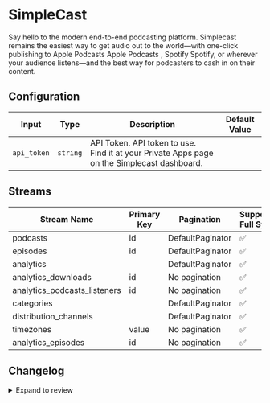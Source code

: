 # SimpleCast
Say hello to the modern end-to-end podcasting platform. Simplecast remains the easiest way to get audio out to the world—with one-click publishing to Apple Podcasts Apple Podcasts , Spotify Spotify, or wherever your audience listens—and the best way for podcasters to cash in on their content.

## Configuration

| Input | Type | Description | Default Value |
|-------|------|-------------|---------------|
| `api_token` | `string` | API Token. API token to use. Find it at your Private Apps page on the Simplecast dashboard. |  |

## Streams
| Stream Name | Primary Key | Pagination | Supports Full Sync | Supports Incremental |
|-------------|-------------|------------|---------------------|----------------------|
| podcasts | id | DefaultPaginator | ✅ |  ❌  |
| episodes | id | DefaultPaginator | ✅ |  ❌  |
| analytics |  | DefaultPaginator | ✅ |  ❌  |
| analytics_downloads | id | No pagination | ✅ |  ❌  |
| analytics_podcasts_listeners | id | No pagination | ✅ |  ❌  |
| categories |  | DefaultPaginator | ✅ |  ❌  |
| distribution_channels |  | DefaultPaginator | ✅ |  ❌  |
| timezones | value | No pagination | ✅ |  ❌  |
| analytics_episodes | id | No pagination | ✅ |  ❌  |

## Changelog

<details>
  <summary>Expand to review</summary>

| Version          | Date              | Pull Request | Subject        |
|------------------|-------------------|--------------|----------------|
| 0.0.22 | 2025-04-27 | [58992](https://github.com/airbytehq/airbyte/pull/58992) | Update dependencies |
| 0.0.21 | 2025-04-19 | [58401](https://github.com/airbytehq/airbyte/pull/58401) | Update dependencies |
| 0.0.20 | 2025-04-12 | [57972](https://github.com/airbytehq/airbyte/pull/57972) | Update dependencies |
| 0.0.19 | 2025-04-05 | [57470](https://github.com/airbytehq/airbyte/pull/57470) | Update dependencies |
| 0.0.18 | 2025-03-29 | [56884](https://github.com/airbytehq/airbyte/pull/56884) | Update dependencies |
| 0.0.17 | 2025-03-22 | [56264](https://github.com/airbytehq/airbyte/pull/56264) | Update dependencies |
| 0.0.16 | 2025-03-09 | [55649](https://github.com/airbytehq/airbyte/pull/55649) | Update dependencies |
| 0.0.15 | 2025-03-01 | [54490](https://github.com/airbytehq/airbyte/pull/54490) | Update dependencies |
| 0.0.14 | 2025-02-15 | [54049](https://github.com/airbytehq/airbyte/pull/54049) | Update dependencies |
| 0.0.13 | 2025-02-08 | [53548](https://github.com/airbytehq/airbyte/pull/53548) | Update dependencies |
| 0.0.12 | 2025-02-01 | [53086](https://github.com/airbytehq/airbyte/pull/53086) | Update dependencies |
| 0.0.11 | 2025-01-25 | [52400](https://github.com/airbytehq/airbyte/pull/52400) | Update dependencies |
| 0.0.10 | 2025-01-18 | [52001](https://github.com/airbytehq/airbyte/pull/52001) | Update dependencies |
| 0.0.9 | 2025-01-11 | [51433](https://github.com/airbytehq/airbyte/pull/51433) | Update dependencies |
| 0.0.8 | 2024-12-28 | [50765](https://github.com/airbytehq/airbyte/pull/50765) | Update dependencies |
| 0.0.7 | 2024-12-21 | [50331](https://github.com/airbytehq/airbyte/pull/50331) | Update dependencies |
| 0.0.6 | 2024-12-14 | [49772](https://github.com/airbytehq/airbyte/pull/49772) | Update dependencies |
| 0.0.5 | 2024-12-12 | [49381](https://github.com/airbytehq/airbyte/pull/49381) | Update dependencies |
| 0.0.4 | 2024-12-11 | [49129](https://github.com/airbytehq/airbyte/pull/49129) | Starting with this version, the Docker image is now rootless. Please note that this and future versions will not be compatible with Airbyte versions earlier than 0.64 |
| 0.0.3 | 2024-10-29 | [47777](https://github.com/airbytehq/airbyte/pull/47777) | Update dependencies |
| 0.0.2 | 2024-10-28 | [47571](https://github.com/airbytehq/airbyte/pull/47571) | Update dependencies |
| 0.0.1 | 2024-10-03 | | Initial release by [@parthiv11](https://github.com/parthiv11) via Connector Builder |

</details>
